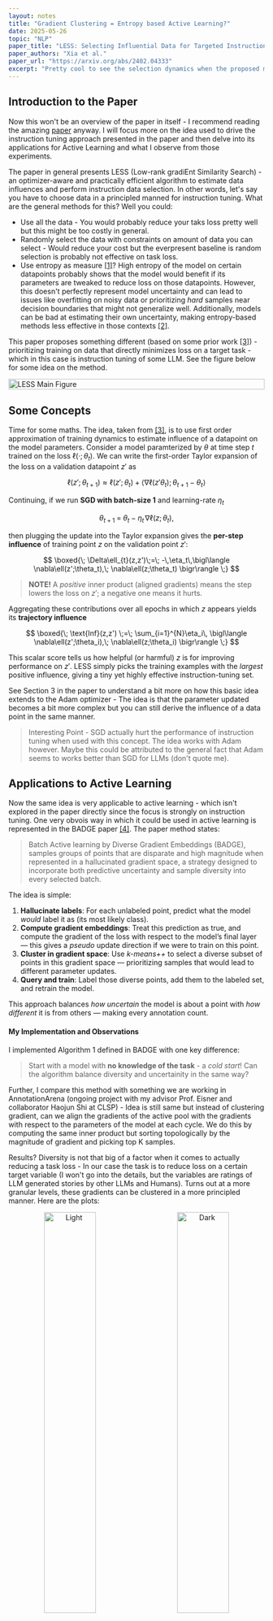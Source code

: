 ```yaml
---
layout: notes
title: "Gradient Clustering = Entropy based Active Learning?"
date: 2025-05-26
topic: "NLP"
paper_title: "LESS: Selecting Influential Data for Targeted Instruction Tuning"
paper_authors: "Xia et al."
paper_url: "https://arxiv.org/abs/2402.04333"
excerpt: "Pretty cool to see the selection dynamics when the proposed method is used for Active Learning."
---
```


## Introduction to the Paper

Now this won't be an overview of the paper in itself - I recommend reading the amazing [paper](https://arxiv.org/abs/2402.04333) anyway. I will focus more on the idea used to drive the instruction tuning approach presented in the paper and then delve into its applications for Active Learning and what I observe from those experiments. 

The paper in general presents LESS (Low-rank gradiEnt Similarity Search) - an optimizer-aware and practically efficient algorithm to estimate data influences and perform instruction data selection. In other words, let's say you have to choose data in a principled manned for instruction tuning. What are the general methods for this? Well you could:

- Use all the data - You would probably reduce your taks loss pretty well but this might be too costly in general.
- Randomly select the data with constraints on amount of data you can select - Would reduce your cost but the everpresent baseline is random selection is probably not effective on task loss.
- Use entropy as measure [[1]](https://arxiv.org/abs/2204.07965)? High entropy of the model on certain datapoints probably shows that the model would benefit if its parameters are tweaked to reduce loss on those datapoints. However, this doesn't perfectly represent model uncertainty and can lead to issues like overfitting on noisy data or prioritizing *hard* samples near decision boundaries that might not generalize well. Additionally, models can be bad at estimating their own uncertainty, making entropy-based methods less effective in those contexts [[2]](https://arxiv.org/abs/2310.19573). 

This paper proposes something different (based on some prior work [[3]](https://arxiv.org/abs/2002.08484)) - prioritizing training on data that directly minimizes loss on a target task - which in this case is instruction tuning of some LLM. See the figure below for some idea on the method.

<div style="display: flex; flex-wrap: wrap; gap: 20px; margin-top: 10px;">
  <img src="https://Prabhav55221.github.io/images/opinion_images/less_main_figure.png" alt="LESS Main Figure" style="width: 100%">
</div>

## Some Concepts

Time for some maths. The idea, taken from [[3]](https://arxiv.org/abs/2002.08484), is to use first order approximation of training dynamics to estimate influence of a datapoint on the model parameters. Consider a model paramterized by $\theta$ at time step $t$ trained on the loss $\ell(·; \theta_t)$. We can write the first-order Taylor expansion of the loss on a validation datapoint $z'$ as

$$ \ell (z' ; \theta_{t+1}) \approx \ell(z' ; \theta_t) + \langle \nabla \ell (z' \theta_t) ; \theta_{t+1} - \theta_t \rangle $$

Continuing, if we run **SGD with batch-size 1** and learning-rate $\eta_t$

$$
\theta_{t+1}\;=\;\theta_t\;-\;\eta_t\,\nabla\ell(z;\theta_t),
$$

then plugging the update into the Taylor expansion gives the **per-step influence** of training point $z$ on the validation point $z'$:

$$
\boxed{\;
\Delta\ell_{t}(z,z')\;=\;
-\,\eta_t\,\bigl\langle
      \nabla\ell(z';\theta_t),\;
      \nabla\ell(z;\theta_t)
\bigr\rangle
\;}
$$

> **NOTE!** A *positive* inner product (aligned gradients) means the step lowers the loss on $z'$; a negative one means it hurts.

Aggregating these contributions over all epochs in which $z$ appears yields its **trajectory influence**

$$
\boxed{\;
\text{Inf}(z,z') \;=\;
\sum_{i=1}^{N}\eta_i\,
\bigl\langle
      \nabla\ell(z';\theta_i),\;
      \nabla\ell(z;\theta_i)
\bigr\rangle
\;}
$$

This scalar score tells us how helpful (or harmful) $z$ is for improving performance on $z'$. LESS simply picks the training examples with the *largest* positive influence, giving a tiny yet highly effective instruction-tuning set.

See Section 3 in the paper to understand a bit more on how this basic idea extends to the Adam optimizer - The idea is that the parameter updated becomes a bit more complex but you can still derive the influence of a data point in the same manner.

> Interesting Point - SGD actually hurt the performance of instruction tuning when used with this concept. The idea works with Adam however. Maybe this could be attributed to the general fact that Adam seems to works better than SGD for LLMs (don't quote me).

## Applications to Active Learning

Now the same idea is very applicable to active learning - which isn't explored in the paper directly since the focus is strongly on instruction tuning. One very obvois way in which it could be used in active learning is represented in the BADGE paper [[4]](https://arxiv.org/abs/1906.03671). The paper method states: 

> Batch Active learning by Diverse Gradient Embeddings (BADGE), samples groups of points that are disparate and high magnitude when represented in a hallucinated gradient space, a strategy designed to incorporate both predictive uncertainty and sample diversity into every selected batch.

The idea is simple:

1. **Hallucinate labels**: For each unlabeled point, predict what the model *would* label it as (its most likely class).
2. **Compute gradient embeddings**: Treat this prediction as true, and compute the gradient of the loss with respect to the model’s final layer — this gives a *pseudo* update direction if we were to train on this point.
3. **Cluster in gradient space**: Use *k-means++* to select a diverse subset of points in this gradient space — prioritizing samples that would lead to different parameter updates.
4. **Query and train**: Label those diverse points, add them to the labeled set, and retrain the model.

This approach balances *how uncertain* the model is about a point with *how different* it is from others — making every annotation count.

#### My Implementation and Observations

I implemented Algorithm 1 defined in BADGE with one key difference:

> Start with a model with **no knowledge of the task** - a *cold start*! Can the algorithm balance diversity and uncertainity in the same way?

Further, I compare this method with something we are working in AnnotationArena (ongoing project with my advisor Prof. Eisner and collaborator Haojun Shi at CLSP) - Idea is still same but instead of clustering gradient, can we align the gradients of the active pool with the gradients with respect to the parameters of the model at each cycle. We do this by computing the same inner product but sorting topologically by the magnitude of gradient and picking top K samples.

Results? Diversity is not that big of a factor when it comes to actually reducing a task loss - In our case the task is to reduce loss on a certain target variable (I won't go into the details, but the variables are ratings of LLM generated stories by other LLMs and Humans). Turns out at a more granular levels, these gradients can be clustered in a more principled manner. Here are the plots:

<p align="center">
  <img alt="Light" src="https://Prabhav55221.github.io/images/opinion_images/badge_comparison.png" width="45%">
&nbsp; &nbsp; &nbsp; &nbsp;
  <img alt="Dark" src="https://Prabhav55221.github.io/images/opinion_images/diversity_score.png" width="45%">
</p>

<br>
We can also see the selection process with T-SNE:
<br><br>

![Alt Text](https://Prabhav55221.github.io/images/opinion_images/gif_vis.gif)

## Conclusions

While we are still working on drawing some more conclusions from this, some things to note are:

- High diversity in earlier cycles, specifically in the case of cold start, actually harms active learning.
- Entropy towards the later cycles is more beneficial once the model has a sense of the data and the gradients are somewhat *in the right direction*.

`Under Constructions`
